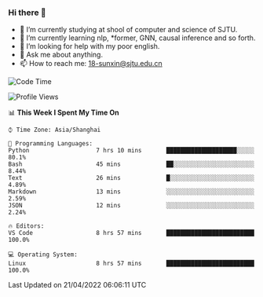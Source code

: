 ### Hi there 👋

<!--
**sunxin000/sunxin000** is a ✨ _special_ ✨ repository because its `README.md` (this file) appears on your GitHub profile.

Here are some ideas to get you started:

- 🔭 I’m currently working on ...
- 🌱 I’m currently learning ...
- 👯 I’m looking to collaborate on ...
- 🤔 I’m looking for help with ...
- 💬 Ask me about ...
- 📫 How to reach me: ...
- 😄 Pronouns: ...
- ⚡ Fun fact: ...
-->
- 🏫 I’m currently studying at shool of computer and science of SJTU.
- 🌱 I’m currently learning nlp, \*former, GNN, causal inference and so forth.
- 🤔 I’m looking for help with my poor english.
- 💬 Ask me about anything.
- 📫 How to reach me: 18-sunxin@sjtu.edu.cn
<!--START_SECTION:waka-->
![Code Time](http://img.shields.io/badge/Code%20Time-161%20hrs%2054%20mins-blue)

![Profile Views](http://img.shields.io/badge/Profile%20Views-7-blue)

📊 **This Week I Spent My Time On** 

```text
⌚︎ Time Zone: Asia/Shanghai

💬 Programming Languages: 
Python                   7 hrs 10 mins       ████████████████████░░░░░   80.1% 
Bash                     45 mins             ██░░░░░░░░░░░░░░░░░░░░░░░   8.44% 
Text                     26 mins             █░░░░░░░░░░░░░░░░░░░░░░░░   4.89% 
Markdown                 13 mins             ░░░░░░░░░░░░░░░░░░░░░░░░░   2.59% 
JSON                     12 mins             ░░░░░░░░░░░░░░░░░░░░░░░░░   2.24%

🔥 Editors: 
VS Code                  8 hrs 57 mins       █████████████████████████   100.0%

💻 Operating System: 
Linux                    8 hrs 57 mins       █████████████████████████   100.0%

```


 Last Updated on 21/04/2022 06:06:11 UTC
<!--END_SECTION:waka-->
